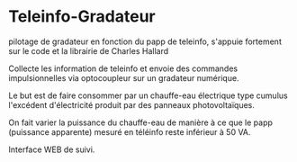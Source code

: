 # Teleinfo-Gradateur
pilotage de gradateur en fonction du papp de teleinfo, s'appuie fortement sur le code et la librairie de Charles Hallard

Collecte les information de teleinfo et envoie des commandes impulsionnelles via optocoupleur sur un gradateur numérique.

Le but est de faire consommer par un chauffe-eau électrique type cumulus l'excédent d'électricité produit par des panneaux photovoltaïques.

On fait varier la puissance du chauffe-eau de manière à ce que le papp (puissance apparente) mesuré en téléinfo reste inférieur à 50 VA.

Interface WEB de suivi.
